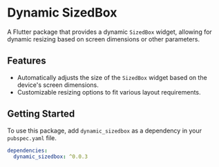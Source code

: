 # Dynamic SizedBox

A Flutter package that provides a dynamic `SizedBox` widget, allowing for dynamic resizing based on screen dimensions or other parameters.

## Features

- Automatically adjusts the size of the `SizedBox` widget based on the device's screen dimensions.
- Customizable resizing options to fit various layout requirements.

## Getting Started

To use this package, add `dynamic_sizedbox` as a dependency in your `pubspec.yaml` file.

```yaml
dependencies:
  dynamic_sizedbox: ^0.0.3
